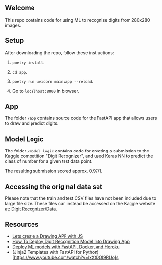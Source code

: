 ## Welcome

This repo contains code for using ML to recognise digits from 280x280 images.

## Setup

After downloading the repo, follow these instructions:

1) `poetry install`.

2) `cd app`.

3) `poetry run uvicorn main:app --reload`.

4) Go to `localhost:8000` in browser.

## App

The folder `/app` contains source code for the FastAPI app that allows users to draw and predict digits.

## Model Logic

The folder `/model_logic` contains code for creating a submission to the Kaggle competition "Digit Recognizer", and used Keras NN to predict the class of number for a given test data point.

The resulting submission scored approx. 0.97/1.

## Accessing the original data set

Please note that the train and test CSV files have not been included due to large file size. These files can instead be accessed on the Kaggle website at: [Digit Recognizer/Data](https://www.kaggle.com/competitions/digit-recognizer/data).

## Resources

- [Lets create a Drawing APP with JS](https://dev.to/0shuvo0/lets-create-a-drawing-app-with-js-4ej3)
- [How To Deploy Digit Recognition Model Into Drawing App](https://medium.com/analytics-vidhya/how-to-deploy-digit-recognition-model-into-drawing-app-6e59f82a199c)
- [Deploy ML models with FastAPI, Docker, and Heroku](https://www.youtube.com/watch?v=h5wLuVDr0oc&list=WL&index=3)
- (Jinja2 Templates with FastAPI for Python)[https://www.youtube.com/watch?v=IxXtDOI9RUo]s